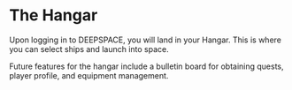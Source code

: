 # The Hangar

Upon logging in to DEEPSPACE, you will land in your Hangar. This is where you can select ships and launch into space.

Future features for the hangar include a bulletin board for obtaining quests, player profile, and equipment management.
